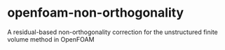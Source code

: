 # openfoam-non-orthogonality
A residual-based non-orthogonality correction for the unstructured finite volume method in OpenFOAM
